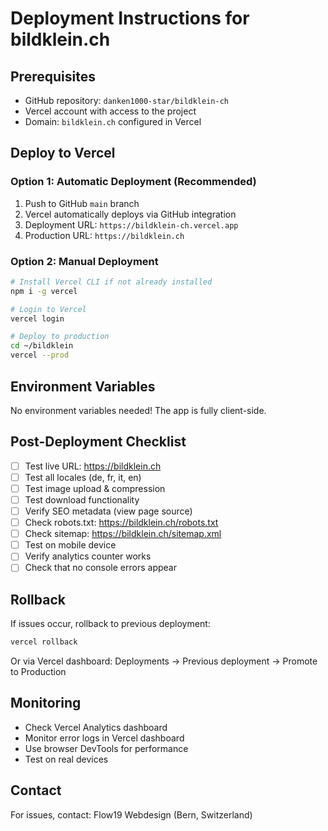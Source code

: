 # Deployment Instructions for bildklein.ch

## Prerequisites

- GitHub repository: `danken1000-star/bildklein-ch`
- Vercel account with access to the project
- Domain: `bildklein.ch` configured in Vercel

## Deploy to Vercel

### Option 1: Automatic Deployment (Recommended)

1. Push to GitHub `main` branch
2. Vercel automatically deploys via GitHub integration
3. Deployment URL: `https://bildklein-ch.vercel.app`
4. Production URL: `https://bildklein.ch`

### Option 2: Manual Deployment

```bash
# Install Vercel CLI if not already installed
npm i -g vercel

# Login to Vercel
vercel login

# Deploy to production
cd ~/bildklein
vercel --prod
```

## Environment Variables

No environment variables needed! The app is fully client-side.

## Post-Deployment Checklist

- [ ] Test live URL: https://bildklein.ch
- [ ] Test all locales (de, fr, it, en)
- [ ] Test image upload & compression
- [ ] Test download functionality
- [ ] Verify SEO metadata (view page source)
- [ ] Check robots.txt: https://bildklein.ch/robots.txt
- [ ] Check sitemap: https://bildklein.ch/sitemap.xml
- [ ] Test on mobile device
- [ ] Verify analytics counter works
- [ ] Check that no console errors appear

## Rollback

If issues occur, rollback to previous deployment:

```bash
vercel rollback
```

Or via Vercel dashboard: Deployments → Previous deployment → Promote to Production

## Monitoring

- Check Vercel Analytics dashboard
- Monitor error logs in Vercel dashboard
- Use browser DevTools for performance
- Test on real devices

## Contact

For issues, contact: Flow19 Webdesign (Bern, Switzerland)
